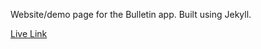 Website/demo page for the Bulletin app. Built using Jekyll.

[Live Link](https://ericwindmill.github.io/later-chat-demo/)
